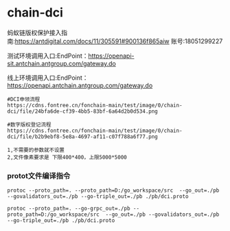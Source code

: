 # chain-dci

蚂蚁链版权保护接入指南:https://antdigital.com/docs/11/305591#900136f865aiw
账号:18051299227

测试环境调用入口:EndPoint：https://openapi-sit.antchain.antgroup.com/gateway.do

线上环境调用入口:EndPoint：https://openapi.antchain.antgroup.com/gateway.do

```text
#DCI申领流程
https://cdns.fontree.cn/fonchain-main/test/image/0/chain-dci/file/24bfa6de-cf39-4bb5-83bf-6a64d2b0d534.png
```
```text
#数字版权登记流程
https://cdns.fontree.cn/fonchain-main/test/image/0/chain-dci/file/b2b9ebf8-5e8a-4697-af11-c07f788a6f77.png
```

```text
1,不需要的参数就不设置
2,文件像素要求是 下限400*400，上限5000*5000
```


### protot文件编译指令

```shell
protoc --proto_path=. --proto_path=D:/go_workspace/src  --go_out=./pb --govalidators_out=./pb --go-triple_out=./pb ./pb/dci.proto

protoc --proto_path=. --go-grpc_out=./pb --proto_path=D:/go_workspace/src  --go_out=./pb --govalidators_out=./pb --go-triple_out=./pb ./pb/dci.proto
```